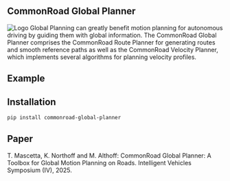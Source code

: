 ## CommonRoad Global Planner
![Logo](docs/assets/global_planner_logo.png)
Global Planning can greatly benefit motion planning for autonomous driving by guiding them with global information.
The CommonRoad Global Planner comprises the CommonRoad Route Planner for
generating routes and smooth reference paths as well as the
CommonRoad Velocity Planner, which implements several algorithms for planning velocity profiles.



## Example


## Installation
```bash
pip install commonroad-global-planner
```

## Paper
T. Mascetta, K. Northoff and M. Althoff: CommonRoad Global Planner: A Toolbox for Global Motion Planning
on Roads. Intelligent Vehicles Symposium (IV), 2025.
